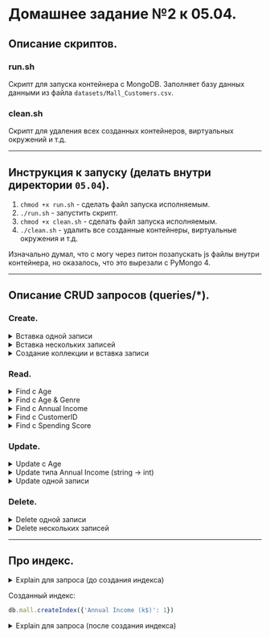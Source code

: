 # Домашнее задание №2 к 05.04. 

## Описание скриптов.
### run.sh
Скрипт для запуска контейнера с MongoDB. Заполняет базу данных данными из файла `datasets/Mall_Customers.csv`.

### clean.sh
Скрипт для удаления всех созданных контейнеров, виртуальных окружений и т.д.

---

## Инструкция к запуску (делать внутри директории `05.04`).
1. `chmod +x run.sh` - сделать файл запуска исполняемым. 
2. `./run.sh` - запустить скрипт.
3. `chmod +x clean.sh` - сделать файл запуска исполняемым. 
4. `./clean.sh` - удалить все созданные контейнеры, виртуальные окружения и т.д.  

Изначально думал, что с могу через питон позапускать js файлы внутри контейнера, но оказалось, что это вырезали с PyMongo 4. 

---

## Описание CRUD запросов (queries/*).
### Create.
<details>
<summary>Вставка одной записи</summary>

```javascript
db.mall.insertOne({
    "CustomerID": 201,
    "Genre": "Female",
    "Age": 25,
    "Annual Income (k$)": 60,
    "Spending Score (1-100)": 50
})
```
</details>
<details>
<summary>Вставка нескольких записей</summary>

```js
db.mall.insertMany([
    {        
        "CustomerID": 202,        
        "Genre": "Male",        
        "Age": 30,        
        "Annual Income (k$)": 80,        
        "Spending Score (1-100)": 70    
    },    
    {        
        "CustomerID": 203,      
        "Genre": "Female",        
        "Age": 35,        
        "Annual Income (k$)": 75,        
        "Spending Score (1-100)": 80    
    },    {        
        "CustomerID": 204,        
        "Genre": "Male",        
        "Age": 40,        
        "Annual Income (k$)": 90,        
        "Spending Score (1-100)": 60    
    }
])
```
</details>
<details>
<summary>Создание коллекции и вставка записи</summary>

```js
db.createCollection("customers")

db.customers.insertOne({
    "CustomerID": 1,
    "Name": "John Smith",
    "Email": "john.smith@example.com",
    "Phone": "123-456-7890"
})
```
</details>

### Read.
<details>
<summary>Find с Age</summary>

```javascript
db.mall.find({ Age: { $gte: "25" } })
```
</details>
<details>
<summary>Find с Age & Genre</summary>

```javascript
db.mall.find({ Genre: "Male", Age: { $lte: "30" } })
```
</details>
<details>
<summary>Find с Annual Income</summary>

```javascript
db.mall.find({ "Annual Income (k$)": { $lte: "50" } })
```
</details>
<details>
<summary>Find с CustomerID</summary>

```javascript
db.mall.findOne({ CustomerID: "0010" })
```
</details>
<details>
<summary>Find с Spending Score</summary>

```javascript
db.mall.find({ "Spending Score (1-100)": { $gt: "75" } })
```
</details>

### Update.
<details>
<summary>Update с Age</summary>

```javascript
db.mall.updateOne({ CustomerID: "0010" }, { $set: { Age: "35" } })
```
</details>
<details>
<summary>Update типа Annual Income (string -> int)</summary>

```javascript
db.mall.updateMany({}, [{ $set: { "Annual Income (k$)": { $toInt: "$Annual Income (k$)" } } }])
```
</details>
<details>
<summary>Update одной записи</summary>

```javascript
db.mall.updateMany({ Age: { $lt: "30" } }, { $set: { "Annual Income (k$)": 40 } })

```
</details>

### Delete.
<details>
<summary>Delete одной записи</summary>

```javascript
db.mall.deleteOne({ "CustomerID": "0035" })
```
</details>
<details>
<summary>Delete нескольких записей</summary>

```javascript
db.mall.deleteMany({ "Spending Score (1-100)": { $gte: "80" } })
```
</details>

---
   
## Про индекс.
<details>
<summary>Explain для запроса (до создания индекса)</summary>

Запрос:
```js
db.mall.find({"Annual Income (k$)": {"$gt": "50"}}).explain("executionStats")
```  

Вывод:
```javascript
{
  explainVersion: '1',
  ...,
  executionStats: {
    executionSuccess: true,
    nReturned: 0,
    executionTimeMillis: 3,
    totalKeysExamined: 0,
    totalDocsExamined: 200,
    executionStages: {
      stage: 'COLLSCAN',
      filter: {
        'Annual Income (k$)': {
          '$gt': 50
        }
      },
      nReturned: 0,
      executionTimeMillisEstimate: 0,
      works: 202,
      advanced: 0,
      needTime: 201,
      needYield: 0,
      saveState: 0,
      restoreState: 0,
      isEOF: 1,
      direction: 'forward',
      docsExamined: 200
    }
  },
  ...,
  ok: 1
}
```
</details>

Созданный индекс:
```js
db.mall.createIndex({'Annual Income (k$)': 1})
```

<details>
<summary>Explain для запроса (после создания индекса)</summary>

Запрос:
```js
db.mall.find({"Annual Income (k$)": {"$gt": "50"}}).explain()
```  

Вывод:
```js
{
  explainVersion: '1',
  ...,
  executionStats: {
    executionSuccess: true,
    nReturned: 0,
    executionTimeMillis: 0,
    totalKeysExamined: 0,
    totalDocsExamined: 0,
    executionStages: {
      stage: 'FETCH',
      nReturned: 0,
      executionTimeMillisEstimate: 0,
      works: 1,
      advanced: 0,
      needTime: 0,
      needYield: 0,
      saveState: 0,
      restoreState: 0,
      isEOF: 1,
      docsExamined: 0,
      alreadyHasObj: 0,
      inputStage: {
        stage: 'IXSCAN',
        nReturned: 0,
        executionTimeMillisEstimate: 0,
        works: 1,
        advanced: 0,
        needTime: 0,
        needYield: 0,
        saveState: 0,
        restoreState: 0,
        isEOF: 1,
        keyPattern: {
          'Annual Income (k$)': 1
        },
        indexName: 'Annual Income (k$)_1',
        isMultiKey: false,
        multiKeyPaths: {
          'Annual Income (k$)': []
        },
        isUnique: false,
        isSparse: false,
        isPartial: false,
        indexVersion: 2,
        direction: 'forward',
        indexBounds: {
          'Annual Income (k$)': [
            '(50, inf.0]'
          ]
        },
        keysExamined: 0,
        seeks: 1,
        dupsTested: 0,
        dupsDropped: 0
      }
    }
  },
  ...,
  ok: 1
}
```  

</details>